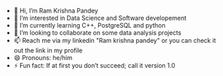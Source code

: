 - 👋 Hi, I’m Ram Krishna Pandey
- 👀 I’m interested in Data Science and Software developement
- 🌱 I’m currently learning C++, PostgreSQL and python
- 💞️ I’m looking to collaborate on some data analysis projects
- 📫 Reach me via my linkedin "Ram krishna pandey" or you can check it out the link in my profile
- 😄 Pronouns: he/him
- ⚡ Fun fact: If at first you don’t succeed; call it version 1.0
<!---
Ramkrishna8888/Ramkrishna8888 is a ✨ special ✨ repository because its `README.md` (this file) appears on your GitHub profile.
You can click the Preview link to take a look at your changes.
--->
